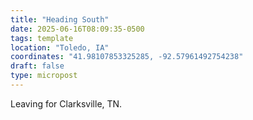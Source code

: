 ```yaml
---
title: "Heading South"
date: 2025-06-16T08:09:35-0500
tags: template
location: "Toledo, IA"
coordinates: "41.98107853325285, -92.57961492754238"
draft: false
type: micropost
---
```

Leaving for Clarksville, TN.
